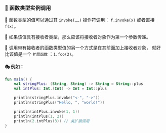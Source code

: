 
### 🌈 函数类型实例调用

🚀 函数类型的值可以通过其 `invoke(……)` 操作符调用：
`f.invoke(x)` 或者直接 `f(x)`。

🔧 如果该值具有接收者类型，那么应该将接收者对象作为第一个参数传递。

🌟 调用带有接收者的函数类型值的另一个方式是在其前面加上接收者对象，
就好比该值是一个 `扩展函数` ：`1.foo(2)`。

#### 🎭 例如：

```kotlin
fun main() {
    val stringPlus: (String, String) -> String = String::plus
    val intPlus: Int.(Int) -> Int = Int::plus

    println(stringPlus.invoke("<-", "->"))
    println(stringPlus("Hello, ", "world!"))

    println(intPlus.invoke(1, 1))
    println(intPlus(1, 2))
    println(2.intPlus(3)) // 类扩展调用
}
```